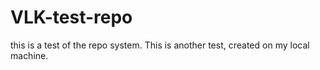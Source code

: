 # VLK-test-repo
this is a test of the repo system.
This is another test, created on my local machine. 
